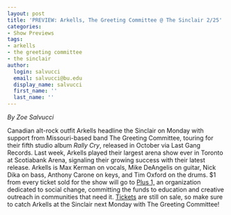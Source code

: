 ```yaml
---
layout: post
title: 'PREVIEW: Arkells, The Greeting Committee @ The Sinclair 2/25'
categories:
- Show Previews
tags:
- arkells
- the greeting committee
- the sinclair
author:
  login: salvucci
  email: salvucci@bu.edu
  display_name: salvucci
  first_name: ''
  last_name: ''
---
```

_By Zoe Salvucci_

Canadian alt-rock outfit Arkells headline the Sinclair on Monday with support from Missouri-based band The Greeting Committee, touring for their fifth studio album _Rally Cry_, released in October via Last Gang Records. Last week, Arkells played their largest arena show ever in Toronto at Scotiabank Arena, signaling their growing success with their latest release. Arkells is Max Kerman on vocals, Mike DeAngelis on guitar, Nick Dika on bass, Anthony Carone on keys, and Tim Oxford on the drums. $1 from every ticket sold for the show will go to [Plus 1,](http://plus1.org/?fbclid=IwAR272gttCbfSCqFUbmgq1c-JjdHUEjAimA_sxW4sP-Rgphth6gdh3htdx9o) an organization dedicated to social change, committing the funds to education and creative outreach in communities that need it. [Tickets](https://www.axs.com/events/365149/arkells-tickets?skin=sinclair&src=CFC_BOSBOWERY_arkells_sinclair_2019_fbevent&fbclid=IwAR0wDdJAfXP-aRcGs-sxi-aDMP_4YHLpy2zokCCHh_P8NBKXXpaUMjf-A4M) are still on sale, so make sure to catch Arkells at the Sinclair next Monday with The Greeting Committee!